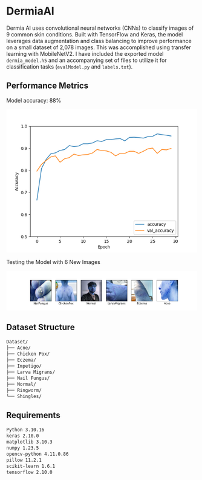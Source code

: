 # DermiaAI
Dermia AI uses convolutional neural networks (CNNs) to classify images of 9 common skin conditions. Built with TensorFlow and Keras, the model leverages data augmentation and class balancing to improve performance on a small dataset of 2,078 images. This was accomplished using transfer learning with MobileNetV2. I have included the exported model `dermia_model.h5` and an accompanying set of files to utilize it for classification tasks (`evalModel.py` and `labels.txt`).

## Performance Metrics
Model accuracy: 88%

![alt text](Images/Figure_1.png)

Testing the Model with 6 New Images

![alt text](Images/Figure_2.png)

## Dataset Structure
```
Dataset/
├── Acne/
├── Chicken Pox/
├── Eczema/
├── Impetigo/
├── Larva Migrans/
├── Nail Fungus/
├── Normal/
├── Ringworm/
└── Shingles/
```

## Requirements
```
Python 3.10.16 
keras 2.10.0
matplotlib 3.10.3
numpy 1.23.5
opencv-python 4.11.0.86
pillow 11.2.1
scikit-learn 1.6.1
tensorflow 2.10.0
```
